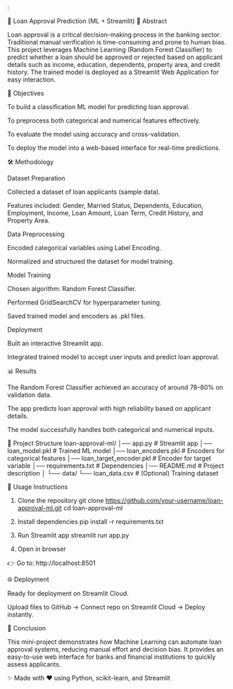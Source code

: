 :

🏦 Loan Approval Prediction (ML + Streamlit)
📌 Abstract

Loan approval is a critical decision-making process in the banking sector. Traditional manual verification is time-consuming and prone to human bias.
This project leverages Machine Learning (Random Forest Classifier) to predict whether a loan should be approved or rejected based on applicant details such as income, education, dependents, property area, and credit history.
The trained model is deployed as a Streamlit Web Application for easy interaction.

🎯 Objectives

To build a classification ML model for predicting loan approval.

To preprocess both categorical and numerical features effectively.

To evaluate the model using accuracy and cross-validation.

To deploy the model into a web-based interface for real-time predictions.

🛠️ Methodology

Dataset Preparation

Collected a dataset of loan applicants (sample data).

Features included: Gender, Married Status, Dependents, Education, Employment, Income, Loan Amount, Loan Term, Credit History, and Property Area.

Data Preprocessing

Encoded categorical variables using Label Encoding.

Normalized and structured the dataset for model training.

Model Training

Chosen algorithm: Random Forest Classifier.

Performed GridSearchCV for hyperparameter tuning.

Saved trained model and encoders as .pkl files.

Deployment

Built an interactive Streamlit app.

Integrated trained model to accept user inputs and predict loan approval.

📊 Results

The Random Forest Classifier achieved an accuracy of around 78–80% on validation data.

The app predicts loan approval with high reliability based on applicant details.

The model successfully handles both categorical and numerical inputs.

📂 Project Structure
loan-approval-ml/
│── app.py                  # Streamlit app
│── loan_model.pkl          # Trained ML model
│── loan_encoders.pkl       # Encoders for categorical features
│── loan_target_encoder.pkl # Encoder for target variable
│── requirements.txt        # Dependencies
│── README.md               # Project description
│
└── data/
    └── loan_data.csv       # (Optional) Training dataset

🚀 Usage Instructions
1. Clone the repository
git clone https://github.com/your-username/loan-approval-ml.git
cd loan-approval-ml

2. Install dependencies
pip install -r requirements.txt

3. Run Streamlit app
streamlit run app.py

4. Open in browser

👉 Go to: http://localhost:8501

🌐 Deployment

Ready for deployment on Streamlit Cloud.

Upload files to GitHub → Connect repo on Streamlit Cloud
 → Deploy instantly.

📌 Conclusion

This mini-project demonstrates how Machine Learning can automate loan approval systems, reducing manual effort and decision bias.
It provides an easy-to-use web interface for banks and financial institutions to quickly assess applicants.

✨ Made with ❤️ using Python, scikit-learn, and Streamlit
